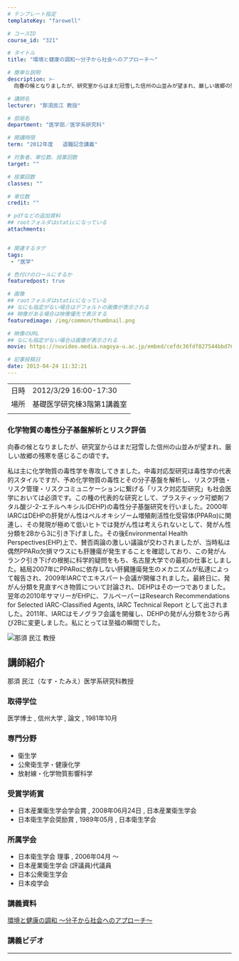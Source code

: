 ```yaml
---
# テンプレート指定
templateKey: "farewell"

# コースID
course_id: "321"

# タイトル
title: "環境と健康の調和〜分子から社会へのアプローチ〜"

# 簡単な説明
description: >-
  向春の候となりましたが、研究室からはまだ冠雪した信州の山並みが望まれ、厳しい故郷の残寒を感じるこの頃です。 私は主に化学物質の毒性学を専攻してきました。中毒対応型研究は毒性学の代表的スタイルですが、予め化学物質の毒性とその分子基盤を解析し、リスク評価・リスク管理・リスクコミュニケーションに繋げる「リスク対応型研究」も社会医学においては必須です。この種の代表的な研究として、プラスティック可塑 ....

# 講師名
lecturer: "那須民江 教授"

# 部局名
department: "医学部／医学系研究科"

# 開講時限
term: "2012年度	退職記念講義"

# 対象者、単位数、授業回数
target: ""

# 授業回数
classes: ""

# 単位数
credit: ""

# pdfなどの追加資料
## rootフォルダはstaticになっている
attachments:


# 関連するタグ
tags:
 - "医学"

# 色付けのロールにするか
featuredpost: true

# 画像
## rootフォルダはstaticになっている
## なにも指定がない場合はデフォルトの画像が表示される
## 映像がある場合は映像優先で表示する
featuredimage: /img/common/thumbnail.png

# 映像のURL
## なにも指定がない場合は画像が表示される
movie: https://nuvideo.media.nagoya-u.ac.jp/embed/cefdc36fdf827544bbd762fbe3200100ad0d647a

# 記事投稿日
date: 2013-04-24 11:32:21
---
```


|   |   |
|---|---|
| 日時 | 2012/3/29  16:00-17:30 |
| 場所 | 基礎医学研究棟3階第1講義室 |
|   |   |


### 化学物質の毒性分子基盤解析とリスク評価

向春の候となりましたが、研究室からはまだ冠雪した信州の山並みが望まれ、厳しい故郷の残寒を感じるこの頃です。

私は主に化学物質の毒性学を専攻してきました。中毒対応型研究は毒性学の代表的スタイルですが、予め化学物質の毒性とその分子基盤を解析し、リスク評価・リスク管理・リスクコミュニケーションに繋げる「リスク対応型研究」も社会医学においては必須です。この種の代表的な研究として、プラスティック可塑剤フタル酸ジ-2-エチルヘキシル(DEHP)の毒性分子基盤研究を行いました。2000年IARCはDEHPの肝発がん性はペルオキシゾーム増殖剤活性化受容体(PPARα)に関連し、その発現が極めて低いヒトでは発がん性は考えられないとして、発がん性分類を2Bから3に引き下げました。その後Environmental Health Perspectives(EHP)上で、賛否両論の激しい議論が交わされましたが、当時私は偶然PPARα欠損マウスにも肝腫瘍が発生することを確認しており、この発がんランク引き下げの根拠に科学的疑問をもち、名古屋大学での最初の仕事としました。結局2007年にPPARαに依存しない肝臓腫瘍発生のメカニズムが私達によって報告され、2009年IARCでエキスパート会議が開催されました。最終日に、発がん分類を見直すべき物質について討論され、DEHPはその一つでありました。翌年の2010年サマリーがEHPに、フルペーパーはResearch Recommendations for Selected IARC-Classified Agents, IARC Technical Report として出されました。2011年、IARCはモノグラフ会議を開催し、DEHPの発がん分類を3から再び2Bに変更しました。私にとっては至福の瞬間でした。



![那須 民江 教授](https://ocw.nagoya-u.jp/files/321/s_nasu.png) 
## 講師紹介

那須 民江（なす・たみえ）医学系研究科教授

### 取得学位

医学博士 , 信州大学 , 論文 , 1981年10月

### 専門分野

* 衛生学
* 公衆衛生学・健康化学
* 放射線・化学物質影響科学

### 受賞学術賞

* 日本産業衛生学会学会賞 , 2008年06月24日 , 日本産業衛生学会
* 日本衛生学会奨励賞 , 1989年05月 , 日本衛生学会

### 所属学会

* 日本衛生学会 理事 , 2006年04月 〜
* 日本産業衛生学会 (評議員)代議員
* 日本公衆衛生学会
* 日本疫学会


### 講義資料

[環境と健康の調和 〜分子から社会へのアプローチ〜](https://ocw.nagoya-u.jp/files/321/H23nasuLL_materials_revision.pdf) 


### 講義ビデオ


-----